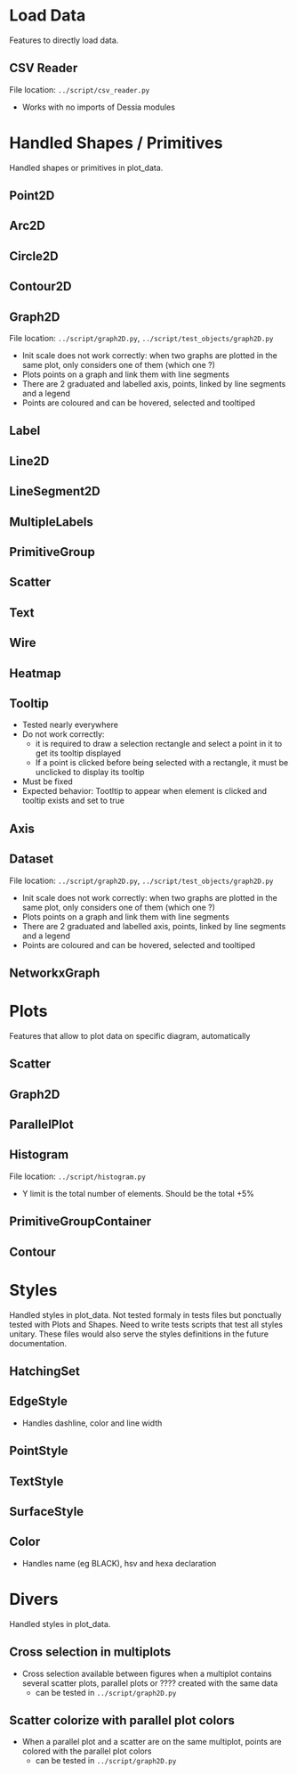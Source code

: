 # Load Data
Features to directly load data.

## CSV Reader
File location: `../script/csv_reader.py`
   - Works with no imports of Dessia modules

# Handled Shapes / Primitives
Handled shapes or primitives in plot_data.

## Point2D
## Arc2D
## Circle2D
## Contour2D
## Graph2D
File location: `../script/graph2D.py`, `../script/test_objects/graph2D.py`
   - Init scale does not work correctly: when two graphs are plotted in the same plot, only considers one of them (which one ?)
   - Plots points on a graph and link them with line segments
   - There are 2 graduated and labelled axis, points, linked by line segments and a legend
   - Points are coloured and can be hovered, selected and tooltiped

## Label
## Line2D
## LineSegment2D
## MultipleLabels
## PrimitiveGroup
## Scatter
## Text
## Wire
## Heatmap
## Tooltip
   - Tested nearly everywhere
   - Do not work correctly: 
        * it is required to draw a selection rectangle and select a point in it to get its tooltip displayed
        * If a point is clicked before being selected with a rectangle, it must be unclicked to display its tooltip
   - Must be fixed
   - Expected behavior: Tootltip to appear when element is clicked and tooltip exists and set to true

## Axis
## Dataset
File location: `../script/graph2D.py`, `../script/test_objects/graph2D.py`
   - Init scale does not work correctly: when two graphs are plotted in the same plot, only considers one of them (which one ?)
   - Plots points on a graph and link them with line segments
   - There are 2 graduated and labelled axis, points, linked by line segments and a legend
   - Points are coloured and can be hovered, selected and tooltiped

## NetworkxGraph



# Plots
Features that allow to plot data on specific diagram, automatically

## Scatter
## Graph2D
## ParallelPlot
## Histogram
File location: `../script/histogram.py`
   - Y limit is the total number of elements. Should be the total +5%

## PrimitiveGroupContainer
## Contour



# Styles
Handled styles in plot_data. Not tested formaly in tests files but ponctually tested with Plots and Shapes. 
Need to write tests scripts that test all styles unitary. These files would also serve the styles definitions in the future documentation.

## HatchingSet
## EdgeStyle
   - Handles dashline, color and line width

## PointStyle
## TextStyle
## SurfaceStyle
## Color
   - Handles name (eg BLACK), hsv and hexa declaration



# Divers
Handled styles in plot_data.

## Cross selection in multiplots
   - Cross selection available between figures when a multiplot contains several scatter plots, parallel plots or ???? created with the same data
        * can be tested in `../script/graph2D.py`

## Scatter colorize with parallel plot colors
   - When a parallel plot and a scatter are on the same multiplot, points are colored with the parallel plot colors
        * can be tested in `../script/graph2D.py`



